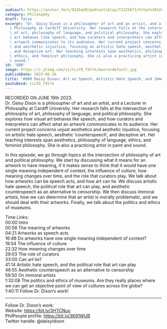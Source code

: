 ```yaml
---
audiourl: https://anchor.fm/s/822ba20/podcast/play/72325673/https%3A%2F%2Fd3ctxlq1ktw2nl.cloudfront.net%2Fstaging%2F2023-5-19%2F285ade6c-ef69-32b0-753b-38fe0a33ec45.m4a
category: Philosophy
draft: false
excerpt: "Dr. Daisy Dixon is a philosopher of art and an artist, and a Lecturer in\
  \ Philosophy at Cardiff University. Her research falls at the intersection of philosophy\
  \ of art, philosophy of language, and political philosophy. She explores how visual\
  \ art behaves like speech, and how curators and interpreters can affect what an\
  \ artwork communicates to its audience. Her current project concerns unjust aesthetics\
  \ and aesthetic injustice, focusing on artistic hate speech, aesthetic \u2018counterspeech\u2019\
  , and deceptive art. Her teaching interests span aesthetics, philosophy of language,\
  \ ethics, and feminist philosophy. She is also a practicing artist in paint and\
  \ sound."
id: '800'
image: https://i.ytimg.com/vi/CLsfD_T4Yrk/maxresdefault.jpg
publishDate: 2023-06-26
title: '#800 Daisy Dixon: Art as Speech, Artistic Hate Speech, and Immoral Artists'
youtubeid: CLsfD_T4Yrk
---
```

<div class="timelinks">

RECORDED ON JUNE 19th 2023.  
Dr. Daisy Dixon is a philosopher of art and an artist, and a Lecturer in Philosophy at Cardiff University. Her research falls at the intersection of philosophy of art, philosophy of language, and political philosophy. She explores how visual art behaves like speech, and how curators and interpreters can affect what an artwork communicates to its audience. Her current project concerns unjust aesthetics and aesthetic injustice, focusing on artistic hate speech, aesthetic ‘counterspeech’, and deceptive art. Her teaching interests span aesthetics, philosophy of language, ethics, and feminist philosophy. She is also a practicing artist in paint and sound.

In this episode, we go through topics at the intersection of philosophy of art and political philosophy. We start by discussing what it means for an artwork to have meaning, if it makes sense to think that it would have one single meaning independent of context, the influence of culture, how meaning changes over time, and the role that curators play. We talk about how artworks can be speech acts, and how art can lie. We discuss artistic hate speech, the political role that art can play, and aesthetic counterspeech as an alternative to censorship. We then discuss immoral artists, how we can determine that an artist is morally problematic, and we should deal with their artworks. Finally, we talk about the politics and ethics of museums.

Time Links:  
<time>00:00</time> Intro  
<time>00:58</time> The meaning of artworks  
<time>04:21</time> Artworks as speech acts  
<time>16:48</time> Do artworks have one single meaning independent of context?  
<time>19:54</time> The influence of culture  
<time>22:32</time> How meaning changes over time  
<time>29:03</time> The role of curators  
<time>33:00</time> Can art lie?  
<time>41:14</time> Artistic hate speech, and the political role that art can play  
<time>46:55</time> Aesthetic counterspeech as an alternative to censorship  
<time>59:50</time> On immoral artists  
<time>1:32:08</time> The politics and ethics of museums. Are they really places where we can get an objective point of view of cultures across the globe?  
<time>1:40:11</time> Follow Dr. Dixon’s work!

---

Follow Dr. Dixon’s work:  
Website: https://bit.ly/3HTCNuo  
PhilPeople profile: https://bit.ly/3K91WUB  
Twitter handle: @daisyldixon
</div>

